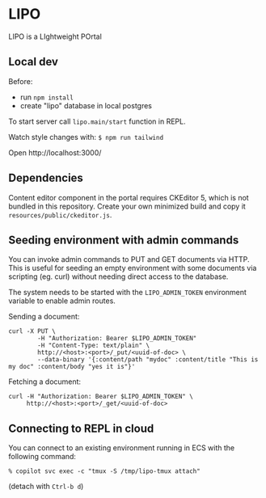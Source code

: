 # LIPO

LIPO is a LIghtweight POrtal


## Local dev

Before:
- run `npm install`
- create "lipo" database in local postgres

To start server call `lipo.main/start` function in REPL.

Watch style changes with:
```$ npm run tailwind```

Open http://localhost:3000/

## Dependencies

Content editor component in the portal requires CKEditor 5, which is not bundled in this repository.
Create your own minimized build and copy it `resources/public/ckeditor.js`.


## Seeding environment with admin commands

You can invoke admin commands to PUT and GET documents via HTTP.
This is useful for seeding an empty environment with some documents
via scripting (eg. curl) without needing direct access to the database.

The system needs to be started with the `LIPO_ADMIN_TOKEN` environment
variable to enable admin routes.

Sending a document:
```
curl -X PUT \
        -H "Authorization: Bearer $LIPO_ADMIN_TOKEN"
        -H "Content-Type: text/plain" \
        http://<host>:<port>/_put/<uuid-of-doc> \
        --data-binary '{:content/path "mydoc" :content/title "This is my doc" :content/body "yes it is"}'
```

Fetching a document:
```
curl -H "Authorization: Bearer $LIPO_ADMIN_TOKEN" \
     http://<host>:<port>/_get/<uuid-of-doc>
```

## Connecting to REPL in cloud

You can connect to an existing environment running in ECS with the following command:

```
% copilot svc exec -c "tmux -S /tmp/lipo-tmux attach"
```
(detach with `Ctrl-b d`)
